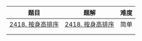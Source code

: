 | 题目                                                         | 题解 | 难度 |
| ------------------------------------------------------------ | ---- | ---- |
| [2418. 按身高排序](https://leetcode.cn/problems/sort-the-people/) | [2418. 按身高排序](https://github.com/ZonzeeLi/LeetCode/blob/master/index/2411-2420/2418.%20%E6%8C%89%E8%BA%AB%E9%AB%98%E6%8E%92%E5%BA%8F.md)     | 简单 |
|                                                              |      |      |
|                                                              |      |      |

